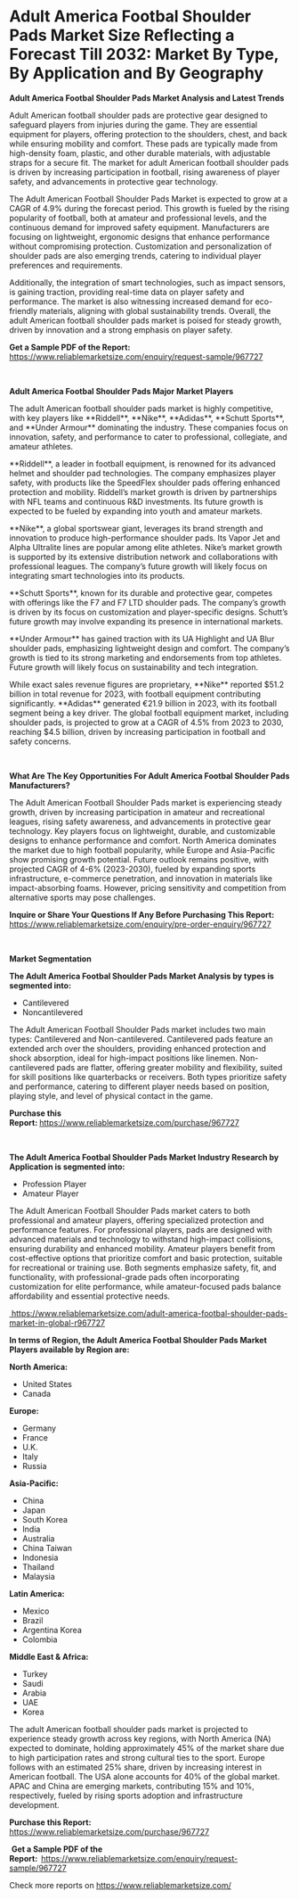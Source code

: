 <p><h1>Adult America Footbal Shoulder Pads Market Size Reflecting a Forecast Till 2032: Market By Type, By Application and By Geography</h1></p><p><strong>Adult America Footbal Shoulder Pads Market Analysis and Latest Trends</strong></p>
<p><p>Adult American football shoulder pads are protective gear designed to safeguard players from injuries during the game. They are essential equipment for players, offering protection to the shoulders, chest, and back while ensuring mobility and comfort. These pads are typically made from high-density foam, plastic, and other durable materials, with adjustable straps for a secure fit. The market for adult American football shoulder pads is driven by increasing participation in football, rising awareness of player safety, and advancements in protective gear technology.</p><p>The Adult American Football Shoulder Pads Market is expected to grow at a CAGR of 4.9% during the forecast period. This growth is fueled by the rising popularity of football, both at amateur and professional levels, and the continuous demand for improved safety equipment. Manufacturers are focusing on lightweight, ergonomic designs that enhance performance without compromising protection. Customization and personalization of shoulder pads are also emerging trends, catering to individual player preferences and requirements.</p><p>Additionally, the integration of smart technologies, such as impact sensors, is gaining traction, providing real-time data on player safety and performance. The market is also witnessing increased demand for eco-friendly materials, aligning with global sustainability trends. Overall, the adult American football shoulder pads market is poised for steady growth, driven by innovation and a strong emphasis on player safety.</p></p>
<p><strong>Get a Sample PDF of the Report:&nbsp;</strong> <a href="https://www.reliablemarketsize.com/enquiry/request-sample/967727?utm_campaign=1836&utm_medium=2&utm_source=Github&utm_content=ia&utm_term=20012025&utm_id=adult-america-footbal-shoulder-pads">https://www.reliablemarketsize.com/enquiry/request-sample/967727</a></p>
<p>&nbsp;</p>
<p><strong>Adult America Footbal Shoulder Pads Major Market Players</strong></p>
<p><p>The adult American football shoulder pads market is highly competitive, with key players like **Riddell**, **Nike**, **Adidas**, **Schutt Sports**, and **Under Armour** dominating the industry. These companies focus on innovation, safety, and performance to cater to professional, collegiate, and amateur athletes.</p><p>**Riddell**, a leader in football equipment, is renowned for its advanced helmet and shoulder pad technologies. The company emphasizes player safety, with products like the SpeedFlex shoulder pads offering enhanced protection and mobility. Riddell’s market growth is driven by partnerships with NFL teams and continuous R&D investments. Its future growth is expected to be fueled by expanding into youth and amateur markets.</p><p>**Nike**, a global sportswear giant, leverages its brand strength and innovation to produce high-performance shoulder pads. Its Vapor Jet and Alpha Ultralite lines are popular among elite athletes. Nike’s market growth is supported by its extensive distribution network and collaborations with professional leagues. The company’s future growth will likely focus on integrating smart technologies into its products.</p><p>**Schutt Sports**, known for its durable and protective gear, competes with offerings like the F7 and F7 LTD shoulder pads. The company’s growth is driven by its focus on customization and player-specific designs. Schutt’s future growth may involve expanding its presence in international markets.</p><p>**Under Armour** has gained traction with its UA Highlight and UA Blur shoulder pads, emphasizing lightweight design and comfort. The company’s growth is tied to its strong marketing and endorsements from top athletes. Future growth will likely focus on sustainability and tech integration.</p><p>While exact sales revenue figures are proprietary, **Nike** reported $51.2 billion in total revenue for 2023, with football equipment contributing significantly. **Adidas** generated €21.9 billion in 2023, with its football segment being a key driver. The global football equipment market, including shoulder pads, is projected to grow at a CAGR of 4.5% from 2023 to 2030, reaching $4.5 billion, driven by increasing participation in football and safety concerns.</p></p>
<p>&nbsp;</p>
<p><strong>What Are The Key Opportunities For Adult America Footbal Shoulder Pads Manufacturers?</strong></p>
<p><p>The Adult American Football Shoulder Pads market is experiencing steady growth, driven by increasing participation in amateur and recreational leagues, rising safety awareness, and advancements in protective gear technology. Key players focus on lightweight, durable, and customizable designs to enhance performance and comfort. North America dominates the market due to high football popularity, while Europe and Asia-Pacific show promising growth potential. Future outlook remains positive, with projected CAGR of 4-6% (2023-2030), fueled by expanding sports infrastructure, e-commerce penetration, and innovation in materials like impact-absorbing foams. However, pricing sensitivity and competition from alternative sports may pose challenges.</p></p>
<p><strong>Inquire or Share Your Questions If Any Before Purchasing This Report:</strong> <a href="https://www.reliablemarketsize.com/enquiry/pre-order-enquiry/967727?utm_campaign=1836&utm_medium=2&utm_source=Github&utm_content=ia&utm_term=20012025&utm_id=adult-america-footbal-shoulder-pads">https://www.reliablemarketsize.com/enquiry/pre-order-enquiry/967727</a></p>
<p>&nbsp;</p>
<p><strong>Market Segmentation</strong></p>
<p><strong>The Adult America Footbal Shoulder Pads Market Analysis by types is segmented into:</strong></p>
<p><ul><li>Cantilevered</li><li>Noncantilevered</li></ul></p>
<p><p>The Adult American Football Shoulder Pads market includes two main types: Cantilevered and Non-cantilevered. Cantilevered pads feature an extended arch over the shoulders, providing enhanced protection and shock absorption, ideal for high-impact positions like linemen. Non-cantilevered pads are flatter, offering greater mobility and flexibility, suited for skill positions like quarterbacks or receivers. Both types prioritize safety and performance, catering to different player needs based on position, playing style, and level of physical contact in the game.</p></p>
<p><strong>Purchase this Report:&nbsp;</strong><a href="https://www.reliablemarketsize.com/purchase/967727?utm_campaign=1836&utm_medium=2&utm_source=Github&utm_content=ia&utm_term=20012025&utm_id=adult-america-footbal-shoulder-pads">https://www.reliablemarketsize.com/purchase/967727</a></p>
<p>&nbsp;</p>
<p><strong>The Adult America Footbal Shoulder Pads Market Industry Research by Application is segmented into:</strong></p>
<p><ul><li>Profession Player</li><li>Amateur Player</li></ul></p>
<p><p>The Adult American Football Shoulder Pads market caters to both professional and amateur players, offering specialized protection and performance features. For professional players, pads are designed with advanced materials and technology to withstand high-impact collisions, ensuring durability and enhanced mobility. Amateur players benefit from cost-effective options that prioritize comfort and basic protection, suitable for recreational or training use. Both segments emphasize safety, fit, and functionality, with professional-grade pads often incorporating customization for elite performance, while amateur-focused pads balance affordability and essential protective needs.</p></p>
<p><a href="https://www.reliablemarketsize.com/adult-america-footbal-shoulder-pads-market-in-global-r967727?utm_campaign=1836&utm_medium=2&utm_source=Github&utm_content=ia&utm_term=20012025&utm_id=adult-america-footbal-shoulder-pads">&nbsp;https://www.reliablemarketsize.com/adult-america-footbal-shoulder-pads-market-in-global-r967727</a></p>
<p><strong>In terms of Region, the Adult America Footbal Shoulder Pads Market Players available by Region are:</strong></p>
<p>
    <p> <strong> North America: </strong>
        <ul>
            <li>United States</li>
            <li>Canada</li>
        </ul>
        </p> 
    <p> <strong> Europe: </strong>
        <ul>
            <li>Germany</li>
            <li>France</li>
            <li>U.K.</li>
            <li>Italy</li>
            <li>Russia</li>
        </ul>
        </p> 
    <p> <strong> Asia-Pacific: </strong>
        <ul>
            <li>China</li>
            <li>Japan</li>
            <li>South Korea</li>
            <li>India</li>
            <li>Australia</li>
            <li>China Taiwan</li>
            <li>Indonesia</li>
            <li>Thailand</li>
            <li>Malaysia</li>
        </ul>
        </p> 
    <p> <strong> Latin America: </strong>
        <ul>
            <li>Mexico</li>
            <li>Brazil</li>
            <li>Argentina Korea</li>
            <li>Colombia</li>
        </ul>
        </p> 
    <p> <strong> Middle East & Africa: </strong>
        <ul>
            <li>Turkey</li>
            <li>Saudi</li>
            <li>Arabia</li>
            <li>UAE</li>
            <li>Korea</li>
        </ul>
    </p>
    </p>
<p><p>The adult American football shoulder pads market is projected to experience steady growth across key regions, with North America (NA) expected to dominate, holding approximately 45% of the market share due to high participation rates and strong cultural ties to the sport. Europe follows with an estimated 25% share, driven by increasing interest in American football. The USA alone accounts for 40% of the global market. APAC and China are emerging markets, contributing 15% and 10%, respectively, fueled by rising sports adoption and infrastructure development.</p></p>
<p><strong>Purchase this Report: </strong><a href="https://www.reliablemarketsize.com/purchase/967727?utm_campaign=1836&utm_medium=2&utm_source=Github&utm_content=ia&utm_term=20012025&utm_id=adult-america-footbal-shoulder-pads">https://www.reliablemarketsize.com/purchase/967727</a></p>
<p>&nbsp;<strong>Get a Sample PDF of the Report:&nbsp;&nbsp;</strong><a href="https://www.reliablemarketsize.com/enquiry/request-sample/967727?utm_campaign=1836&utm_medium=2&utm_source=Github&utm_content=ia&utm_term=20012025&utm_id=adult-america-footbal-shoulder-pads">https://www.reliablemarketsize.com/enquiry/request-sample/967727</a></p>
<p><strong></strong></p>
<p>Check more reports on <a href="https://www.reliablemarketsize.com/?utm_campaign=1836&utm_medium=2&utm_source=Github&utm_content=ia&utm_term=20012025&utm_id=adult-america-footbal-shoulder-pads">https://www.reliablemarketsize.com/</a></p>